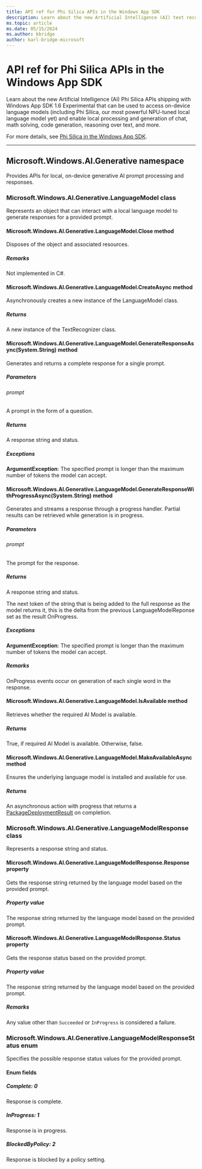 ```yaml
---
title: API ref for Phi Silica APIs in the Windows App SDK
description: Learn about the new Artificial Intelligence (AI) text recognition APIs shipping with Windows App SDK 1.6 Experimental that can be used connect your Windows app to on-device language models, including Phi Silica, our most powerful NPU-tuned local language model yet.
ms.topic: article
ms.date: 05/15/2024
ms.author: kbridge
author: karl-bridge-microsoft
---
```


# API ref for Phi Silica APIs in the Windows App SDK

Learn about the new Artificial Intelligence (AI) Phi Silica APIs shipping with Windows App SDK 1.6 Experimental that can be used to access on-device language models (including Phi Silica, our most powerful NPU-tuned local language model yet) and enable local processing and generation of chat, math solving, code generation, reasoning over text, and more.

For more details, see [Phi Silica in the Windows App SDK](phi-silica.md).

---

<!---
-api-id: N:Microsoft.Windows.AI.Generative
-api-type: winrt namespace
--->

## Microsoft.Windows.AI.Generative namespace

Provides APIs for local, on-device generative AI prompt processing and responses.


<!---
-api-id: T:Microsoft.Windows.AI.Generative.LanguageModel
-api-type: winrt class
--->

### Microsoft.Windows.AI.Generative.LanguageModel class

<!--
public sealed class LanguageModel : System.IDisposable
-->

Represents an object that can interact with a local language model to generate responses for a provided prompt.



<!---
-api-id: M:Microsoft.Windows.AI.Generative.LanguageModel.Close
-api-type: winrt method
--->

#### Microsoft.Windows.AI.Generative.LanguageModel.Close method

<!--
// This member is not implemented in C#
-->

Disposes of the object and associated resources.

##### Remarks

Not implemented in C#.


<!---
-api-id: M:Microsoft.Windows.AI.Generative.LanguageModel.CreateAsync
-api-type: winrt method
--->

#### Microsoft.Windows.AI.Generative.LanguageModel.CreateAsync method

<!--
public static Windows.Foundation.IAsyncOperation<Microsoft.Windows.AI.Generative.LanguageModel> CreateAsync ();
-->

Asynchronously creates a new instance of the LanguageModel class.

##### Returns

A new instance of the TextRecognizer class.


<!---
-api-id: M:Microsoft.Windows.AI.Generative.LanguageModel.GenerateResponseAsync(System.String)
-api-type: winrt method
--->

#### Microsoft.Windows.AI.Generative.LanguageModel.GenerateResponseAsync(System.String) method

<!--
public Windows.Foundation.IAsyncOperation<Microsoft.Windows.AI.Generative.LanguageModelResponse> GenerateResponseAsync (string prompt);
-->

Generates and returns a complete response for a single prompt.

##### Parameters

###### prompt

A prompt in the form of a question.

##### Returns

A response string and status.

##### Exceptions

**ArgumentException**: The specified prompt is longer than the maximum number of tokens the model can accept.


<!---
-api-id: M:Microsoft.Windows.AI.Generative.LanguageModel.GenerateResponseWithProgressAsync(System.String)
-api-type: winrt method
--->

#### Microsoft.Windows.AI.Generative.LanguageModel.GenerateResponseWithProgressAsync(System.String) method

<!--
public Windows.Foundation.IAsyncOperationWithProgress<Microsoft.Windows.AI.Generative.LanguageModelResponse,string> GenerateResponseWithProgressAsync (string prompt);
-->

Generates and streams a response through a progress handler. Partial results can be retrieved while generation is in progress.

##### Parameters

###### prompt

The prompt for the response.

##### Returns

A response string and status.

The next token of the string that is being added to the full response as the model returns it, this is the delta from the previous LanguageModelReponse set as the result OnProgress.

##### Exceptions

**ArgumentException**: The specified prompt is longer than the maximum number of tokens the model can accept.

##### Remarks

OnProgress events occur on generation of each single word in the response.


<!---
-api-id: M:Microsoft.Windows.AI.Generative.LanguageModel.IsAvailable
-api-type: winrt method
--->

#### Microsoft.Windows.AI.Generative.LanguageModel.IsAvailable method

<!--
public static bool IsAvailable ();
-->

Retrieves whether the required AI Model is available.

##### Returns

True, if required AI Model is available. Otherwise, false.


<!---
-api-id: M:Microsoft.Windows.AI.Generative.LanguageModel.MakeAvailableAsync
-api-type: winrt method
--->

#### Microsoft.Windows.AI.Generative.LanguageModel.MakeAvailableAsync method

<!--
public static Windows.Foundation.IAsyncOperationWithProgress<Microsoft.Windows.Management.Deployment.PackageDeploymentResult,Microsoft.Windows.Management.Deployment.PackageDeploymentProgress> MakeAvailableAsync ();
-->

Ensures the underlying language model is installed and available for use.

##### Returns

An asynchronous action with progress that returns a [PackageDeploymentResult](/windows/windows-app-sdk/api/winrt/microsoft.windows.management.deployment.packagedeploymentresult) on completion.


<!---
-api-id: T:Microsoft.Windows.AI.Generative.LanguageModelResponse
-api-type: winrt class
--->

### Microsoft.Windows.AI.Generative.LanguageModelResponse class

<!--
public sealed class LanguageModelResponse
-->

Represents a response string and status.


<!---
-api-id: P:Microsoft.Windows.AI.Generative.LanguageModelResponse.Response
-api-type: winrt property
--->

#### Microsoft.Windows.AI.Generative.LanguageModelResponse.Response property

<!--
public string Response { get; }
-->

Gets the response string returned by the language model based on the provided prompt.

##### Property value

The response string returned by the language model based on the provided prompt.


<!---
-api-id: P:Microsoft.Windows.AI.Generative.LanguageModelResponse.Status
-api-type: winrt property
--->

#### Microsoft.Windows.AI.Generative.LanguageModelResponse.Status property

<!--
public Microsoft.Windows.AI.Generative.LanguageModelResponseStatus Status { get; }
-->

Gets the response status based on the provided prompt.

##### Property value

The response string returned by the language model based on the provided prompt.

##### Remarks

Any value other than `Succeeded` or `InProgress` is considered a failure.


<!---
-api-id: T:Microsoft.Windows.AI.Generative.LanguageModelResponseStatus
-api-type: winrt enum
--->

### Microsoft.Windows.AI.Generative.LanguageModelResponseStatus enum

<!--
public enum LanguageModelResponseStatus
-->

Specifies the possible response status values for the provided prompt.

#### Enum fields

##### Complete: 0

Response is complete.

##### InProgress: 1

Response is in progress.

##### BlockedByPolicy: 2

Response is blocked by a policy setting.
